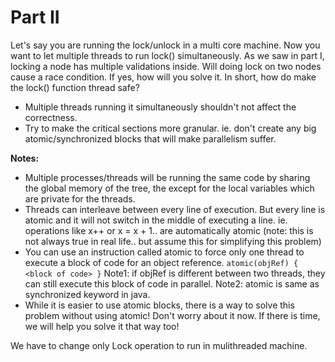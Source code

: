 
# Part II


Let's say you are running the lock/unlock in a multi core machine. Now you want to let multiple threads to run lock() simultaneously. As we saw in part I, locking a node has multiple validations inside. Will doing lock on two nodes cause a race condition. If yes, how will you solve it. In short, how do make the lock() function thread safe?

- Multiple threads running it simultaneously shouldn't not affect the correctness.
- Try to make the critical sections more granular. ie. don't create any big atomic/synchronized blocks that will make parallelism suffer.

**Notes:** 
- Multiple processes/threads will be running the same code by sharing the global memory of the tree, the except for the local variables which are private for the threads.
- Threads can interleave between every line of execution. But every line is atomic and it will not switch in the middle of executing a line. ie. operations like x++ or x = x + 1.. are automatically atomic (note: this is not always true in real life.. but assume this for simplifying this problem)
- You can use an instruction called atomic to force only one thread to execute a block of code for an object reference.  `atomic(objRef) { <block of code> }` Note1: if objRef is different between two threads, they can still execute this block of code in parallel. Note2: atomic is same as synchronized keyword in java.
- While it is easier to use atomic blocks, there is a way to solve this problem without using atomic! Don't worry about it now. If there is time, we will help you solve it that way too!

We have to change only Lock operation to run in mulithreaded machine.